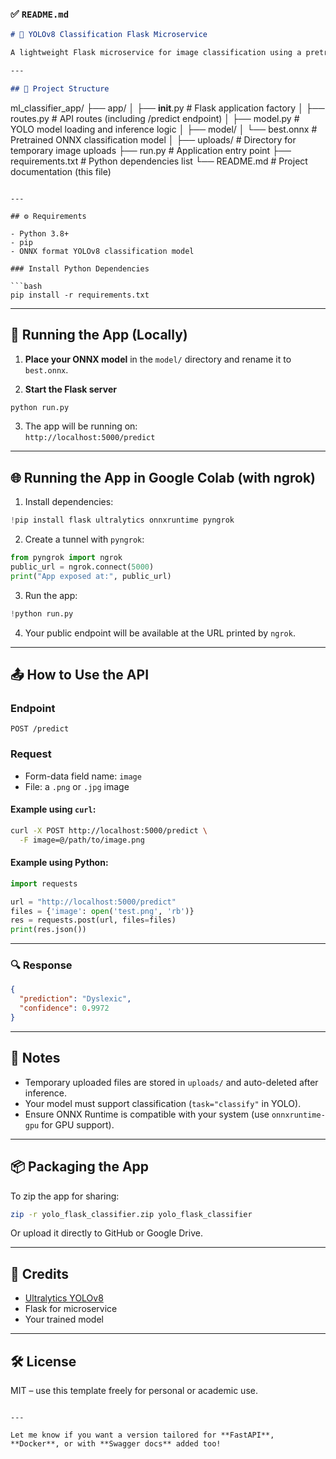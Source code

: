 ### ✅ `README.md`

```markdown
# 🧠 YOLOv8 Classification Flask Microservice

A lightweight Flask microservice for image classification using a pretrained **YOLOv8 (Ultralytics)** model in **classification mode** (ONNX format). This service accepts an image via HTTP POST and returns a prediction like `Dyslexic` or `Non_Dyslexic` with confidence.

---

## 📁 Project Structure

```
ml_classifier_app/
├── app/
│   ├── __init__.py        # Flask application factory
│   ├── routes.py          # API routes (including /predict endpoint)
│   ├── model.py           # YOLO model loading and inference logic
│
├── model/
│   └── best.onnx          # Pretrained ONNX classification model
│
├── uploads/               # Directory for temporary image uploads
├── run.py                 # Application entry point
├── requirements.txt       # Python dependencies list
└── README.md              # Project documentation (this file)
```

---

## ⚙️ Requirements

- Python 3.8+
- pip
- ONNX format YOLOv8 classification model

### Install Python Dependencies

```bash
pip install -r requirements.txt
```

---

## 🚀 Running the App (Locally)

1. **Place your ONNX model** in the `model/` directory and rename it to `best.onnx`.

2. **Start the Flask server**

```bash
python run.py
```

3. The app will be running on:  
   `http://localhost:5000/predict`

---

## 🌐 Running the App in Google Colab (with ngrok)

1. Install dependencies:

```python
!pip install flask ultralytics onnxruntime pyngrok
```

2. Create a tunnel with `pyngrok`:

```python
from pyngrok import ngrok
public_url = ngrok.connect(5000)
print("App exposed at:", public_url)
```

3. Run the app:

```python
!python run.py
```

4. Your public endpoint will be available at the URL printed by `ngrok`.

---

## 📤 How to Use the API

### Endpoint

```
POST /predict
```

### Request

- Form-data field name: `image`
- File: a `.png` or `.jpg` image

#### Example using `curl`:
```bash
curl -X POST http://localhost:5000/predict \
  -F image=@/path/to/image.png
```

#### Example using Python:
```python
import requests

url = "http://localhost:5000/predict"
files = {'image': open('test.png', 'rb')}
res = requests.post(url, files=files)
print(res.json())
```

---

### 🔍 Response

```json
{
  "prediction": "Dyslexic",
  "confidence": 0.9972
}
```

---

## 📌 Notes

- Temporary uploaded files are stored in `uploads/` and auto-deleted after inference.
- Your model must support classification (`task="classify"` in YOLO).
- Ensure ONNX Runtime is compatible with your system (use `onnxruntime-gpu` for GPU support).

---

## 📦 Packaging the App

To zip the app for sharing:

```bash
zip -r yolo_flask_classifier.zip yolo_flask_classifier
```

Or upload it directly to GitHub or Google Drive.

---

## 🧠 Credits

- [Ultralytics YOLOv8](https://github.com/ultralytics/ultralytics)
- Flask for microservice
- Your trained model

---

## 🛠️ License

MIT – use this template freely for personal or academic use.

```

---

Let me know if you want a version tailored for **FastAPI**, **Docker**, or with **Swagger docs** added too!
